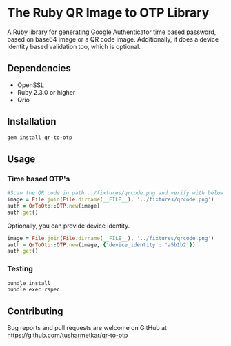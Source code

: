 # The Ruby QR Image to OTP Library

A Ruby library for generating Google Authenticator time based password, based on base64 image or a QR code image. Additionally, it does a device identity based validation too, which is optional. 


## Dependencies

* OpenSSL
* Ruby 2.3.0 or higher
* Qrio 

## Installation

```bash
gem install qr-to-otp
```

## Usage

### Time based OTP's

```ruby
#Scan the QR code in path ../fixtures/qrcode.png and verify with below code
image = File.join(File.dirname(__FILE__), '../fixtures/qrcode.png')
auth = QrToOtp::OTP.new(image)
auth.get()
```

Optionally, you can provide device identity.

```ruby
image = File.join(File.dirname(__FILE__), '../fixtures/qrcode.png')
auth = QrToOtp::OTP.new(image, {'device_identity': 'a5b1b2'})
auth.get()
```

### Testing

```bash
bundle install
bundle exec rspec
```

## Contributing

Bug reports and pull requests are welcome on GitHub at https://github.com/tusharmetkar/qr-to-otp